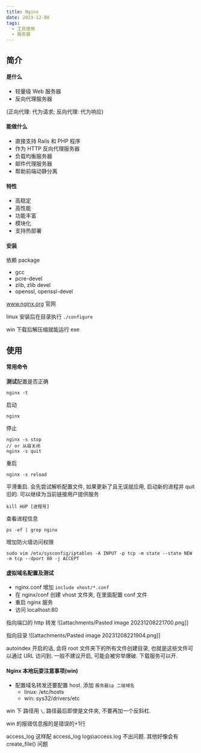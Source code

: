 ```yaml
---
title: Nginx
date: 2023-12-08
tags:
  - 工具使用
  - 服务器
---
```


## 简介

#### 是什么
- 轻量级 Web 服务器
- 反向代理服务器

(正向代理: 代为请求; 反向代理: 代为响应)
#### 能做什么
- 直接支持 Rails 和 PHP 程序
- 作为 HTTP 反向代理服务器
- 负载均衡服务器
- 邮件代理服务器
- 帮助前端动静分离

#### 特性
- 高稳定
- 高性能
- 功能丰富
- 模块化
- 支持热部署

#### 安装

依赖 package
- gcc
- pcre-devel
- zlib, zlib devel
- openssl, openssl-devel

www.nginx.org 官网


linux 安装后在目录执行 `./configure`

win 下载后解压缩就能运行 exe

## 使用
#### 常用命令
**测试**配置是否正确
```
nginx -t  
```

启动
```
nginx 
```

停止
```
nginx -s stop 
// or 从容关闭
nginx -s quit
```

重启
```
nginx -s reload
```

平滑重启. 会先尝试解析配置文件, 如果更新了且无误就应用, 启动新的进程并 quit 旧的. 可以继续为当前链接用户提供服务
```
kill HUP [进程号]
```

查看进程信息
```
ps -ef | grep nginx
```

增加防火墙访问权限
```
sudo vim /etx/sysconfig/iptables -A INPUT -p tcp -m state --state NEW -m tcp --dport 80 -j ACCEPT
```

#### 虚拟域名配置及测试

- nginx.conf 增加 `include vhost/*.conf`
- 在 nginx/conf 创建 vhost 文件夹, 在里面配置 conf 文件
- 重启 nginx 服务
- 访问 localhost:80

指向端口的 http 转发
![[attachments/Pasted image 20231208221700.png]]

指向目录
![[attachments/Pasted image 20231208221904.png]]

autoindex 开启的话, 会将 root 文件夹下的所有文件创建目录, 也就是这些文件可以通过 URL 访问到. 一般不建议开启, 可能会被穷举爆破. 下载服务可以开.
#### Nginx 本地玩耍注意事项(win)
- 配置域名转发还要配置 host. 添加 `服务器ip 二级域名`
    - linux: /etc/hosts 
    - win: sys32/drivers/etc

win 下 路径用 `\`, 路径最后即使是文件夹, 不要再加一个反斜杠.

win 的报错信息报的是错误的+1行

access_log 这样配 access_log logs\access.log 不出问题. 其他好像会有 create_file() 问题
